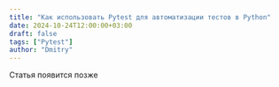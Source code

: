 ```yaml
---
title: "Как использовать Pytest для автоматизации тестов в Python"
date: 2024-10-24T12:00:00+03:00
draft: false
tags: ["Pytest"]
author: "Dmitry"
---
```


Статья появится позже